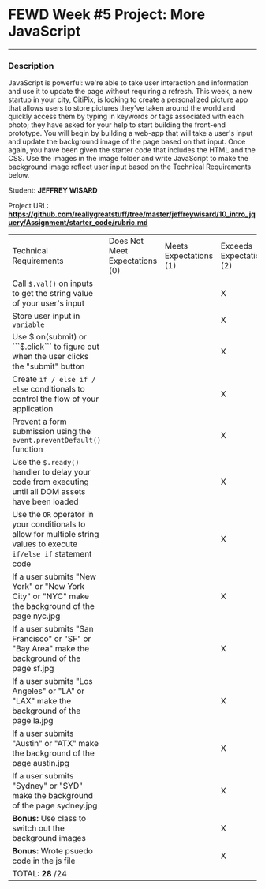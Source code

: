 # FEWD Week #5 Project: More JavaScript

---


### Description


JavaScript is powerful: we're able to take user interaction and information and use it to update the page without requiring a refresh. This week, a new startup in your city, CitiPix, is looking to create a personalized picture app that allows users to store pictures they've taken around the world and quickly access them by typing in keywords or tags associated with each photo; they have asked for your help to start building the front-end prototype. You will begin by building a web-app that will take a user's input and update the background image of the page based on that input. Once again, you have been given the starter code that includes the HTML and the CSS. Use the images in the image folder and write JavaScript to make the background image reflect user input based on the Technical Requirements  below.

Student: __JEFFREY WISARD__

Project URL: __https://github.com/reallygreatstuff/tree/master/jeffreywisard/10_intro_jquery/Assignment/starter_code/rubric.md__ 

|                                                                                                                               |                                |                        |                          |
|-------------------------------------------------------------------------------------------------------------------------------|--------------------------------|------------------------|--------------------------|
| Technical Requirements                                                                                                        | Does Not Meet Expectations (0) | Meets Expectations (1) | Exceeds Expectations (2) |
| Call ```$.val()``` on inputs to get the string value of your user's input|    |    |  X  |
| Store user input in ```variable``` |    |    |  X  |
| Use $.on(submit) or ```$.click``` to figure out when the user clicks the "submit" button|    |    |  X  |
| Create ```if / else if / else``` conditionals to control the flow of your application|    |    |  X  |
| Prevent a form submission using the ```event.preventDefault()``` function|    |    |  X  |
| Use the ```$.ready()``` handler to delay your code from executing until all DOM assets have been loaded|    |    |  X  |
| Use the ```OR``` operator in your conditionals to allow for multiple string values to execute ```if/else if``` statement code|    |    |  X  |
| If a user submits "New York" or "New York City" or "NYC" make the background of the page nyc.jpg|    |    |  X  |
| If a user submits "San Francisco" or "SF" or "Bay Area" make the background of the page sf.jpg|    |    |  X  |
| If a user submits "Los Angeles" or "LA" or "LAX" make the background of the page la.jpg|    |    |  X  |
| If a user submits "Austin" or "ATX" make the background of the page austin.jpg|    |    |  X  |
| If a user submits "Sydney" or "SYD" make the background of the page sydney.jpg|    |    |  X  |
| **Bonus:** Use class to switch out the background images|    |    |  X  |
| **Bonus:** Wrote psuedo code in the js file|    |    |  X  |
| TOTAL: __28__ /24                                                                                                              |                                |                        |                          |
